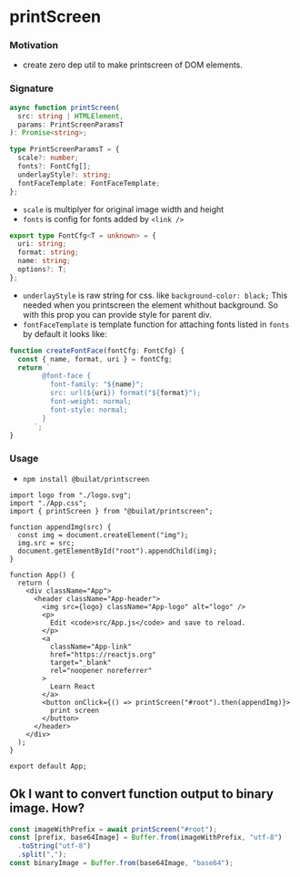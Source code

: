 # printScreen

### Motivation

- create zero dep util to make printscreen of DOM elements.

### Signature

```typescript
async function printScreen(
  src: string | HTMLElement,
  params: PrintScreenParamsT
): Promise<string>;
```

```typescript
type PrintScreenParamsT = {
  scale?: number;
  fonts?: FontCfg[];
  underlayStyle?: string;
  fontFaceTemplate: FontFaceTemplate;
};
```

- `scale` is multiplyer for original image width and height
- `fonts` is config for fonts added by `<link />`

```typescript
export type FontCfg<T = unknown> = {
  uri: string;
  format: string;
  name: string;
  options?: T;
};
```

- `underlayStyle` is raw string for css. like `background-color: black;` This needed when you printscreen the element whithout background. So with this prop you can provide style for parent div.
- `fontFaceTemplate` is template function for attaching fonts listed in `fonts` by default it looks like:

```typescript
function createFontFace(fontCfg: FontCfg) {
  const { name, format, uri } = fontCfg;
  return `
        @font-face {
          font-family: "${name}";
          src: url(${uri}) format("${format}");
          font-weight: normal;
          font-style: normal;
        }
      `;
}
```

### Usage

- `npm install @builat/printscreen`

```tsx
import logo from "./logo.svg";
import "./App.css";
import { printScreen } from "@builat/printscreen";

function appendImg(src) {
  const img = document.createElement("img");
  img.src = src;
  document.getElementById("root").appendChild(img);
}

function App() {
  return (
    <div className="App">
      <header className="App-header">
        <img src={logo} className="App-logo" alt="logo" />
        <p>
          Edit <code>src/App.js</code> and save to reload.
        </p>
        <a
          className="App-link"
          href="https://reactjs.org"
          target="_blank"
          rel="noopener noreferrer"
        >
          Learn React
        </a>
        <button onClick={() => printScreen("#root").then(appendImg)}>
          print screen
        </button>
      </header>
    </div>
  );
}

export default App;
```

## Ok I want to convert function output to binary image. How?

```typescript
const imageWithPrefix = await printScreen("#root");
const [prefix, base64Image] = Buffer.from(imageWithPrefix, "utf-8")
  .toString("utf-8")
  .split(",");
const binaryImage = Buffer.from(base64Image, "base64");
```
